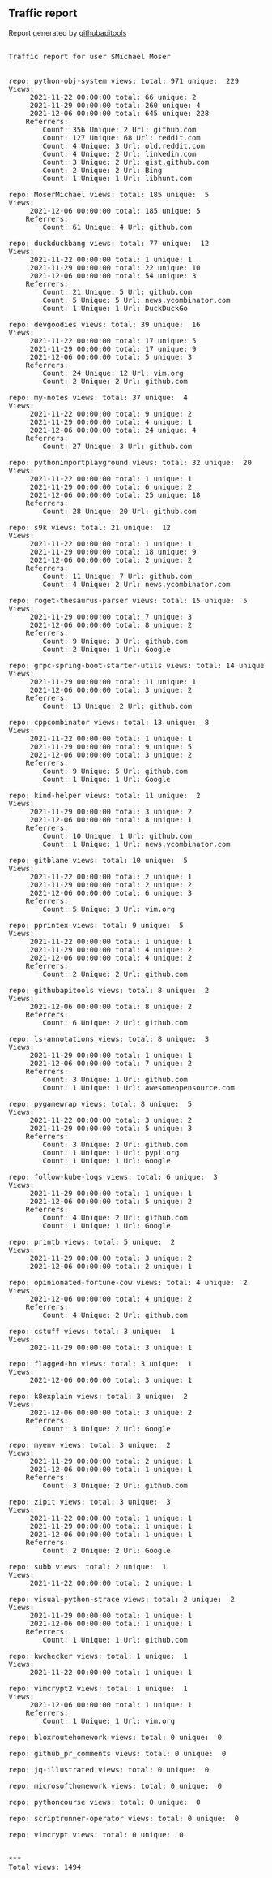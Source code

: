 <h2> Traffic report </h2>

Report generated by <a href="https://github.com/MoserMichael/githubapitools">githubapitools</a>

<pre>

Traffic report for user $Michael Moser


repo: python-obj-system views: total: 971 unique:  229
Views:
	 2021-11-22 00:00:00 total: 66 unique: 2
	 2021-11-29 00:00:00 total: 260 unique: 4
	 2021-12-06 00:00:00 total: 645 unique: 228
	Referrers:
		Count: 356 Unique: 2 Url: github.com
		Count: 127 Unique: 68 Url: reddit.com
		Count: 4 Unique: 3 Url: old.reddit.com
		Count: 4 Unique: 2 Url: linkedin.com
		Count: 3 Unique: 2 Url: gist.github.com
		Count: 2 Unique: 2 Url: Bing
		Count: 1 Unique: 1 Url: libhunt.com

repo: MoserMichael views: total: 185 unique:  5
Views:
	 2021-12-06 00:00:00 total: 185 unique: 5
	Referrers:
		Count: 61 Unique: 4 Url: github.com

repo: duckduckbang views: total: 77 unique:  12
Views:
	 2021-11-22 00:00:00 total: 1 unique: 1
	 2021-11-29 00:00:00 total: 22 unique: 10
	 2021-12-06 00:00:00 total: 54 unique: 3
	Referrers:
		Count: 21 Unique: 5 Url: github.com
		Count: 5 Unique: 5 Url: news.ycombinator.com
		Count: 1 Unique: 1 Url: DuckDuckGo

repo: devgoodies views: total: 39 unique:  16
Views:
	 2021-11-22 00:00:00 total: 17 unique: 5
	 2021-11-29 00:00:00 total: 17 unique: 9
	 2021-12-06 00:00:00 total: 5 unique: 3
	Referrers:
		Count: 24 Unique: 12 Url: vim.org
		Count: 2 Unique: 2 Url: github.com

repo: my-notes views: total: 37 unique:  4
Views:
	 2021-11-22 00:00:00 total: 9 unique: 2
	 2021-11-29 00:00:00 total: 4 unique: 1
	 2021-12-06 00:00:00 total: 24 unique: 4
	Referrers:
		Count: 27 Unique: 3 Url: github.com

repo: pythonimportplayground views: total: 32 unique:  20
Views:
	 2021-11-22 00:00:00 total: 1 unique: 1
	 2021-11-29 00:00:00 total: 6 unique: 2
	 2021-12-06 00:00:00 total: 25 unique: 18
	Referrers:
		Count: 28 Unique: 20 Url: github.com

repo: s9k views: total: 21 unique:  12
Views:
	 2021-11-22 00:00:00 total: 1 unique: 1
	 2021-11-29 00:00:00 total: 18 unique: 9
	 2021-12-06 00:00:00 total: 2 unique: 2
	Referrers:
		Count: 11 Unique: 7 Url: github.com
		Count: 4 Unique: 2 Url: news.ycombinator.com

repo: roget-thesaurus-parser views: total: 15 unique:  5
Views:
	 2021-11-29 00:00:00 total: 7 unique: 3
	 2021-12-06 00:00:00 total: 8 unique: 2
	Referrers:
		Count: 9 Unique: 3 Url: github.com
		Count: 2 Unique: 1 Url: Google

repo: grpc-spring-boot-starter-utils views: total: 14 unique:  3
Views:
	 2021-11-29 00:00:00 total: 11 unique: 1
	 2021-12-06 00:00:00 total: 3 unique: 2
	Referrers:
		Count: 13 Unique: 2 Url: github.com

repo: cppcombinator views: total: 13 unique:  8
Views:
	 2021-11-22 00:00:00 total: 1 unique: 1
	 2021-11-29 00:00:00 total: 9 unique: 5
	 2021-12-06 00:00:00 total: 3 unique: 2
	Referrers:
		Count: 9 Unique: 5 Url: github.com
		Count: 1 Unique: 1 Url: Google

repo: kind-helper views: total: 11 unique:  2
Views:
	 2021-11-29 00:00:00 total: 3 unique: 2
	 2021-12-06 00:00:00 total: 8 unique: 1
	Referrers:
		Count: 10 Unique: 1 Url: github.com
		Count: 1 Unique: 1 Url: news.ycombinator.com

repo: gitblame views: total: 10 unique:  5
Views:
	 2021-11-22 00:00:00 total: 2 unique: 1
	 2021-11-29 00:00:00 total: 2 unique: 2
	 2021-12-06 00:00:00 total: 6 unique: 3
	Referrers:
		Count: 5 Unique: 3 Url: vim.org

repo: pprintex views: total: 9 unique:  5
Views:
	 2021-11-22 00:00:00 total: 1 unique: 1
	 2021-11-29 00:00:00 total: 4 unique: 2
	 2021-12-06 00:00:00 total: 4 unique: 2
	Referrers:
		Count: 2 Unique: 2 Url: github.com

repo: githubapitools views: total: 8 unique:  2
Views:
	 2021-12-06 00:00:00 total: 8 unique: 2
	Referrers:
		Count: 6 Unique: 2 Url: github.com

repo: ls-annotations views: total: 8 unique:  3
Views:
	 2021-11-29 00:00:00 total: 1 unique: 1
	 2021-12-06 00:00:00 total: 7 unique: 2
	Referrers:
		Count: 3 Unique: 1 Url: github.com
		Count: 1 Unique: 1 Url: awesomeopensource.com

repo: pygamewrap views: total: 8 unique:  5
Views:
	 2021-11-22 00:00:00 total: 3 unique: 2
	 2021-11-29 00:00:00 total: 5 unique: 3
	Referrers:
		Count: 3 Unique: 2 Url: github.com
		Count: 1 Unique: 1 Url: pypi.org
		Count: 1 Unique: 1 Url: Google

repo: follow-kube-logs views: total: 6 unique:  3
Views:
	 2021-11-29 00:00:00 total: 1 unique: 1
	 2021-12-06 00:00:00 total: 5 unique: 2
	Referrers:
		Count: 4 Unique: 2 Url: github.com
		Count: 1 Unique: 1 Url: Google

repo: printb views: total: 5 unique:  2
Views:
	 2021-11-29 00:00:00 total: 3 unique: 2
	 2021-12-06 00:00:00 total: 2 unique: 1

repo: opinionated-fortune-cow views: total: 4 unique:  2
Views:
	 2021-12-06 00:00:00 total: 4 unique: 2
	Referrers:
		Count: 4 Unique: 2 Url: github.com

repo: cstuff views: total: 3 unique:  1
Views:
	 2021-11-29 00:00:00 total: 3 unique: 1

repo: flagged-hn views: total: 3 unique:  1
Views:
	 2021-12-06 00:00:00 total: 3 unique: 1

repo: k8explain views: total: 3 unique:  2
Views:
	 2021-12-06 00:00:00 total: 3 unique: 2
	Referrers:
		Count: 3 Unique: 2 Url: Google

repo: myenv views: total: 3 unique:  2
Views:
	 2021-11-29 00:00:00 total: 2 unique: 1
	 2021-12-06 00:00:00 total: 1 unique: 1
	Referrers:
		Count: 3 Unique: 2 Url: github.com

repo: zipit views: total: 3 unique:  3
Views:
	 2021-11-22 00:00:00 total: 1 unique: 1
	 2021-11-29 00:00:00 total: 1 unique: 1
	 2021-12-06 00:00:00 total: 1 unique: 1
	Referrers:
		Count: 2 Unique: 2 Url: Google

repo: subb views: total: 2 unique:  1
Views:
	 2021-11-22 00:00:00 total: 2 unique: 1

repo: visual-python-strace views: total: 2 unique:  2
Views:
	 2021-11-29 00:00:00 total: 1 unique: 1
	 2021-12-06 00:00:00 total: 1 unique: 1
	Referrers:
		Count: 1 Unique: 1 Url: github.com

repo: kwchecker views: total: 1 unique:  1
Views:
	 2021-11-22 00:00:00 total: 1 unique: 1

repo: vimcrypt2 views: total: 1 unique:  1
Views:
	 2021-12-06 00:00:00 total: 1 unique: 1
	Referrers:
		Count: 1 Unique: 1 Url: vim.org

repo: bloxroutehomework views: total: 0 unique:  0

repo: github_pr_comments views: total: 0 unique:  0

repo: jq-illustrated views: total: 0 unique:  0

repo: microsofthomework views: total: 0 unique:  0

repo: pythoncourse views: total: 0 unique:  0

repo: scriptrunner-operator views: total: 0 unique:  0

repo: vimcrypt views: total: 0 unique:  0


***
Total views: 1494
